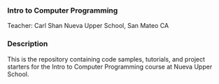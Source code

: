 ### Intro to Computer Programming
Teacher: Carl Shan
Nueva Upper School, San Mateo CA

### Description
This is the repository containing code samples, tutorials, and project starters for the Intro to Computer Programming course at Nueva Upper School.